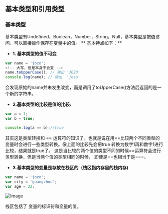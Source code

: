 ## 基本类型和引用类型

### 基本类型

基本类型有Undefined，Boolean，Number，String，Null，基本类型是按值访问，可以直接操作保存在变量中的值。
** 基本特点如下：**
* **1. 基本类型的值不可变**
```javascript
var name = 'jozo';
<!-- 大写，但是本身不会变 -->
name.toUpperCase(); // 输出 'JOZO'
console.log(name); // 输出  'jozo'

```
会发现原始的name并未发生改变，而是调用了toUpperCase()方法后返回的是一个新的字符串。


* **2.基本类型的比较是值的比较:**
```javascript
var a = 1;
var b = true;

console.log(a == b);//true
```
其实这是类型转换和 == 运算符的知识了，也就是说在用==比较两个不同类型的变量时会进行一些类型转换。像上面的比较先会把true
转换为数字1再和数字1进行比较，结果就是true了。 这是当比较的两个值的类型不同的时候==运算符会进行类型转换，但是当两个值的类型相同的时候，
即使是==也相当于是===。

* **3.基本类型的变量是存放在栈区的（栈区指内存里的栈内存)**
```javascript
var name = 'jozo';
var city = 'guangzhou';
var age = 22;
```

![Image](https://raw.githubusercontent.com/HerryLo/Knowledge/master/Img/zhanxu.png)

栈区包括了 变量的标识符和变量的值。

